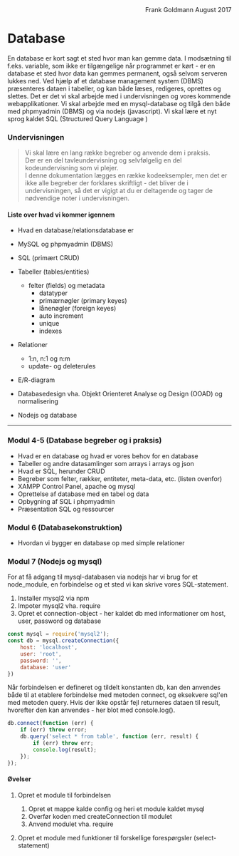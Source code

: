 <div style='text-align:right; width:100%'>Frank Goldmann August 2017</div>

# Database
En database er kort sagt et sted hvor man kan gemme data. I modsætning til f.eks. variable, som ikke er tilgængelige når programmet er kørt - er en database et sted hvor data kan gemmes permanent, også selvom serveren lukkes ned. Ved hjælp af et database management system (DBMS) præsenteres dataen i tabeller, og kan både læses, redigeres, oprettes og slettes. Det er det vi skal arbejde med i undervisningen og vores kommende webapplikationer. Vi skal arbejde med en mysql-database og tilgå den både med phpmyadmin (DBMS) og via nodejs (javascript). Vi skal lære et nyt sprog kaldet SQL (Structured Query Language )

### Undervisningen
> Vi skal lære en lang række begreber og anvende dem i praksis.<br>
> Der er en del tavleundervisning og selvfølgelig en del kodeundervisning som vi plejer.<br>
> I denne dokumentation lægges en række kodeeksempler, men det er ikke alle begreber der forklares skriftligt - det bliver de i undervisningen, så det er vigigt at du er deltagende og tager de nødvendige noter i undervisningen.

#### Liste over hvad vi kommer igennem

* Hvad en database/relationsdatabase er
* MySQL og phpmyadmin (DBMS)
* SQL (primært CRUD)
* Tabeller (tables/entities)
    * felter (fields) og metadata
        * datatyper
        * primærnøgler (primary keyes)
        * lånenøgler (foreign keyes)
        * auto increment
        * unique
        * indexes
* Relationer
    * 1:n, n:1 og n:m
    * update- og deleterules
* E/R-diagram
* Databasedesign vha. Objekt Orienteret Analyse og Design (OOAD) og normalisering

* Nodejs og database


--- 
### Modul 4-5 (Database begreber og i praksis)
* Hvad er en database og hvad er vores behov for en database
* Tabeller og andre datasamlinger som arrays i arrays og json
* Hvad er SQL, herunder CRUD
* Begreber som felter, rækker, entiteter, meta-data, etc. (listen ovenfor)
* XAMPP Control Panel, apache og mysql
* Oprettelse af database med en tabel og data
* Opbygning af SQL i phpmyadmin
* Præsentation SQL og ressourcer

### Modul 6 (Databasekonstruktion)
* Hvordan vi bygger en database op med simple relationer

### Modul 7 (Nodejs og mysql)
For at få adgang til mysql-databasen via nodejs har vi brug for et node_module, en forbindelse og et sted vi kan skrive vores SQL-statement.<br>
1. Installer mysql2 via npm
2. Impoter mysql2 vha. require
3. Opret et connection-object - her kaldet db med informationer om host, user, password og database

```javascript
const mysql = require('mysql2');
const db = mysql.createConnection({
    host: 'localhost',
    user: 'root',
    password: '',
    database: 'user'
})
```

Når forbindelsen er defineret og tildelt konstanten db, kan den anvendes både til at etablere forbindelse med metoden connect, og eksekvere sql'en med metoden query. Hvis der ikke opstår fejl returneres dataen til result, hvorefter den kan anvendes - her blot med console.log().
```javascript
db.connect(function (err) {
    if (err) throw error;
    db.query('select * from table', function (err, result) {
        if (err) throw err;
        console.log(result);
    });
});
```
#### Øvelser
1. Opret et module til forbindelsen
    1. Opret et mappe kalde config og heri et module kaldet mysql
    2. Overfør koden med createConnection til modulet
    3. Anvend modulet vha. require

2. Opret et module med funktioner til forskellige forespørgsler (select-statement)

